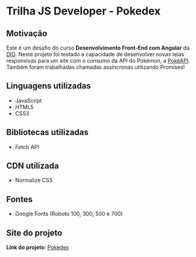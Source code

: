 # Trilha JS Developer - Pokedex

## Motivação
Este é um desafio do curso **Desenvolvimento Front-End com Angular** da [DIO](https://www.dio.me). Neste projeto foi testado a capacidade de desenvolver novas telas responsivas para um site com o consumo da API do Pokémon, a [PokéAPI](https://pokeapi.co). Também foram trabalhadas chamadas assíncronas utilizando Promises!

## Linguagens utilizadas
- JavaScript
- HTML5
- CSS3

## Bibliotecas utilizadas
- Fetch API

## CDN utilizada
- Normalize CSS

## Fontes
- Google Fonts (Roboto 100, 300, 500 e 700)

## Site do projeto

**Link do projeto**: [Pokedex]()